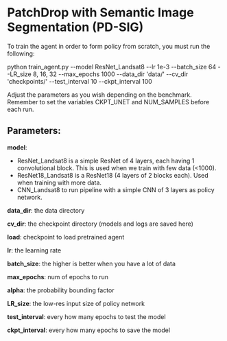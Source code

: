 # PatchDrop with Semantic Image Segmentation (PD-SIG)

To train the agent in order to form policy from scratch, you must run the following:

python train_agent.py --model ResNet_Landsat8
       --lr 1e-3
       --batch_size 64
       --LR_size 8, 16, 32
       --max_epochs 1000
       --data_dir 'data/'
       --cv_dir 'checkpoints/'
       --test_interval 10
       --ckpt_interval 100

Adjust the parameters as you wish depending on the benchmark. Remember to set the variables CKPT_UNET and NUM_SAMPLES before each run.

Parameters:
-----------
**model**: 
- ResNet_Landsat8 is a simple ResNet of 4 layers, each having 1 convolutional block. This is used when we train with few data (<1000).
- ResNet18_Landsat8 is a ResNet18 (4 layers of 2 blocks each). Used when training with more data.
- CNN_Landsat8 to run pipeline with a simple CNN of 3 layers as policy network.

**data_dir**: the data directory

**cv_dir**: the checkpoint directory (models and logs are saved here)

**load**: checkpoint to load pretrained agent

**lr**: the learning rate

**batch_size**: the higher is better when you have a lot of data

**max_epochs**: num of epochs to run

**alpha**: the probability bounding factor

**LR_size**: the low-res input size of policy network

**test_interval**: every how many epochs to test the model

**ckpt_interval**: every how many epochs to save the model
